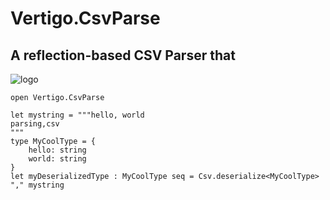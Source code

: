 # Vertigo.CsvParse
## A reflection-based CSV Parser that 

![logo](https://travis-ci.org/Tombert/Vertigo.CsvParse.svg?branch=master)

```
open Vertigo.CsvParse

let mystring = """hello, world
parsing,csv
"""
type MyCoolType = {
    hello: string
    world: string
}
let myDeserializedType : MyCoolType seq = Csv.deserialize<MyCoolType> "," mystring
```
